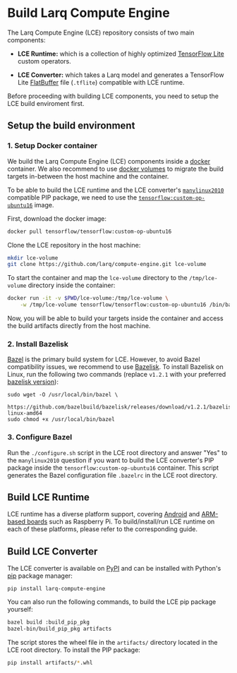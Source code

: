 # Build Larq Compute Engine

The Larq Compute Engine (LCE) repository consists of two main components:

- **LCE Runtime:** which is a collection of highly optimized
  [TensorFlow Lite](https://www.tensorflow.org/lite) custom operators.

- **LCE Converter:** which takes a Larq model and generates a TensorFlow Lite
  [FlatBuffer](https://google.github.io/flatbuffers/) file (`.tflite`) compatible
  with LCE runtime.

Before proceeding with building LCE components, you need to setup the LCE
build enviroment first.

## Setup the build environment

### 1. Setup Docker container

We build the Larq Compute Engine (LCE) components inside a
[docker](https://www.docker.com/) container. We also recommend to use
[docker volumes](https://docs.docker.com/storage/volumes/)
to migrate the build targets in-between the host machine and the container.

To be able to build the LCE runtime and the LCE converter's
[`manylinux2010`](https://www.python.org/dev/peps/pep-0571/) compatible PIP
package, we need to use the [`tensorflow:custom-op-ubuntu16`](https://hub.docker.com/r/tensorflow/tensorflow)
image.

First, download the docker image:

```bash
docker pull tensorflow/tensorflow:custom-op-ubuntu16
```

Clone the LCE repository in the host machine:

```bash
mkdir lce-volume
git clone https://github.com/larq/compute-engine.git lce-volume
```

To start the container and map the `lce-volume` directory to the `/tmp/lce-volume`
directory inside the container:

```bash
docker run -it -v $PWD/lce-volume:/tmp/lce-volume \
    -w /tmp/lce-volume tensorflow/tensorflow:custom-op-ubuntu16 /bin/bash
```

Now, you will be able to build your targets inside the container
and access the build artifacts directly from the host machine.

### 2. Install Bazelisk

[Bazel](https://bazel.build/) is the primary build system for LCE.
However, to avoid Bazel compatibility issues,
we recommend to use [Bazelisk](https://github.com/bazelbuild/bazelisk).
To install Bazelisk on Linux, run the following two commands
(replace `v1.2.1` with your preferred
[bazelisk version](https://github.com/bazelbuild/bazelisk/releases)):

```shell
sudo wget -O /usr/local/bin/bazel \
    https://github.com/bazelbuild/bazelisk/releases/download/v1.2.1/bazelisk-linux-amd64
sudo chmod +x /usr/local/bin/bazel
```

### 3. Configure Bazel

Run the `./configure.sh` script in the LCE root directory and answer
"Yes" to the `manylinux2010` question if you want to build the
LCE converter's PIP package inside the `tensorflow:custom-op-ubuntu16`
container. This script generates the Bazel configuration file `.bazelrc`
in the LCE root directory.

## Build LCE Runtime

LCE runtime has a diverse platform support, covering
[Android](/compute-engine/quickstart_android/) and [ARM-based boards](/compute-engine/build_arm/)
such as Raspberry Pi. To build/install/run LCE runtime on
each of these platforms, please refer to the corresponding guide.

## Build LCE Converter

The LCE converter is available on [PyPI](https://pypi.org/project/larq-compute-engine/)
and can be installed with Python's [pip](https://pip.pypa.io/en/stable/)
package manager:

```shell
pip install larq-compute-engine
```

You can also run the following commands,
to build the LCE pip package yourself:

```bash
bazel build :build_pip_pkg
bazel-bin/build_pip_pkg artifacts
```

The script stores the wheel file in the `artifacts/` directory located in the
LCE root directory. To install the PIP package:

```bash
pip install artifacts/*.whl
```
